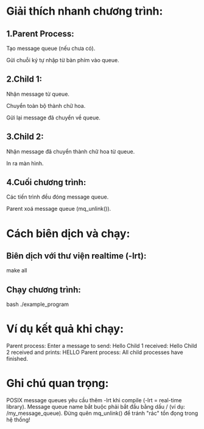 # Giải thích nhanh chương trình:

## 1.Parent Process:

Tạo message queue (nếu chưa có).

Gửi chuỗi ký tự nhập từ bàn phím vào queue.

## 2.Child 1:

Nhận message từ queue.

Chuyển toàn bộ thành chữ hoa.

Gửi lại message đã chuyển về queue.

## 3.Child 2:

Nhận message đã chuyển thành chữ hoa từ queue.

In ra màn hình.

## 4.Cuối chương trình:

Các tiến trình đều đóng message queue.

Parent xoá message queue (mq_unlink()).

# Cách biên dịch và chạy:
## Biên dịch với thư viện realtime (-lrt):
make all
## Chạy chương trình:
bash
./example_program

# Ví dụ kết quả khi chạy:

Parent process: Enter a message to send: Hello
Child 1 received: Hello
Child 2 received and prints: HELLO
Parent process: All child processes have finished.

# Ghi chú quan trọng:
POSIX message queues yêu cầu thêm -lrt khi compile (-lrt = real-time library).
Message queue name bắt buộc phải bắt đầu bằng dấu / (ví dụ: /my_message_queue).
Đừng quên mq_unlink() để tránh "rác" tồn đọng trong hệ thống!